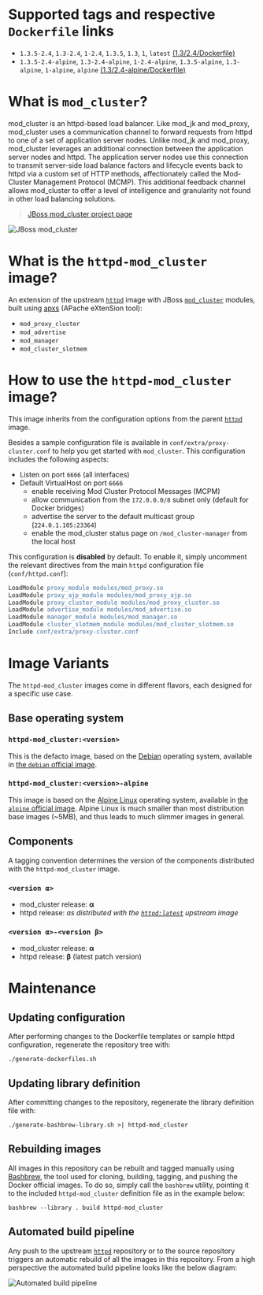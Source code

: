 # Supported tags and respective `Dockerfile` links

* `1.3.5-2.4`, `1.3-2.4`, `1-2.4`, `1.3.5`, `1.3`, `1`, `latest` [(1.3/2.4/Dockerfile)][dockerfile]
* `1.3.5-2.4-alpine`, `1.3-2.4-alpine`, `1-2.4-alpine`, `1.3.5-alpine`, `1.3-alpine`, `1-alpine`, `alpine` [(1.3/2.4-alpine/Dockerfile)][dockerfile-alpine]

# What is `mod_cluster`?

mod_cluster is an httpd-based load balancer. Like mod_jk and mod_proxy, mod_cluster uses a communication channel to forward requests from httpd to one of a set of application server nodes. Unlike mod_jk and mod_proxy, mod_cluster leverages an additional connection between the application server nodes and httpd. The application server nodes use this connection to transmit server-side load balance factors and lifecycle events back to httpd via a custom set of HTTP methods, affectionately called the Mod-Cluster Management Protocol (MCMP). This additional feedback channel allows mod_cluster to offer a level of intelligence and granularity not found in other load balancing solutions.

> [JBoss mod_cluster project page][mod_cluster]

![JBoss mod_cluster][banner]

# What is the `httpd-mod_cluster` image?

An extension of the upstream [`httpd`][docker-httpd] image with JBoss [`mod_cluster`][mod_cluster] modules, built using [apxs][apxs] (APache eXtenSion tool):
* `mod_proxy_cluster`
* `mod_advertise`
* `mod_manager`
* `mod_cluster_slotmem`

# How to use the `httpd-mod_cluster` image?

This image inherits from the configuration options from the parent [`httpd`][docker-httpd] image.

Besides a sample configuration file is available in `conf/extra/proxy-cluster.conf` to help you get started with `mod_cluster`. This configuration includes the following aspects:
* Listen on port `6666` (all interfaces)
* Default VirtualHost on port `6666`
  * enable receiving Mod Cluster Protocol Messages (MCPM)
  * allow communication from the `172.0.0.0/8` subnet only (default for Docker bridges)
  * advertise the server to the default multicast group (`224.0.1.105:23364`)
  * enable the mod_cluster status page on `/mod_cluster-manager` from the local host

This configuration is **disabled** by default. To enable it, simply uncomment the relevant directives from the main `httpd` configuration file (`conf/httpd.conf`):

```apache
LoadModule proxy_module modules/mod_proxy.so
LoadModule proxy_ajp_module modules/mod_proxy_ajp.so
LoadModule proxy_cluster_module modules/mod_proxy_cluster.so
LoadModule advertise_module modules/mod_advertise.so
LoadModule manager_module modules/mod_manager.so
LoadModule cluster_slotmem_module modules/mod_cluster_slotmem.so
Include conf/extra/proxy-cluster.conf
```

# Image Variants

The `httpd-mod_cluster` images come in different flavors, each designed for a specific use case.

## Base operating system

### `httpd-mod_cluster:<version>`

This is the defacto image, based on the [Debian](http://debian.org) operating system, available in [the `debian` official image](https://hub.docker.com/_/debian).

### `httpd-mod_cluster:<version>-alpine`

This image is based on the [Alpine Linux](http://alpinelinux.org) operating system, available in [the `alpine` official image](https://hub.docker.com/_/alpine). Alpine Linux is much smaller than most distribution base images (~5MB), and thus leads to much slimmer images in general.

## Components

A tagging convention determines the version of the components distributed with the `httpd-mod_cluster` image.

### `<version α>`

* mod_cluster release: **α**
* httpd release: *as distributed with the [`httpd:latest`][docker-httpd] upstream image*

### `<version α>-<version β>`

* mod_cluster release: **α**
* httpd release: **β** (latest patch version)

# Maintenance

## Updating configuration

After performing changes to the Dockerfile templates or sample httpd configuration, regenerate the repository tree with:

```
./generate-dockerfiles.sh
```

## Updating library definition

After committing changes to the repository, regenerate the library definition file with:

```
./generate-bashbrew-library.sh >| httpd-mod_cluster
```

## Rebuilding images

All images in this repository can be rebuilt and tagged manually using [Bashbrew][bashbrew], the tool used for cloning, building, tagging, and pushing the Docker official images. To do so, simply call the `bashbrew` utility, pointing it to the included `httpd-mod_cluster` definition file as in the example below:

```
bashbrew --library . build httpd-mod_cluster
```

## Automated build pipeline

Any push to the upstream [`httpd`][docker-httpd] repository or to the source repository triggers an automatic rebuild of all the images in this repository. From a high perspective the automated build pipeline looks like the below diagram:

![Automated build pipeline][pipeline]



[dockerfile]: https://github.com/antoineco/httpd-mod_cluster/blob/master/1.3/2.4/Dockerfile
[dockerfile-alpine]: https://github.com/antoineco/httpd-mod_cluster/blob/master/1.3/2.4-alpine/Dockerfile
[banner]: https://raw.githubusercontent.com/antoineco/httpd-mod_cluster/master/modcluster_banner_r1v2.png
[docker-httpd]: https://hub.docker.com/_/httpd/
[mod_cluster]: http://modcluster.io/
[apxs]: https://httpd.apache.org/docs/2.4/programs/apxs.html
[bashbrew]: https://github.com/docker-library/official-images/blob/master/bashbrew/README.md
[pipeline]: https://raw.githubusercontent.com/antoineco/httpd-mod_cluster/master/build_pipeline.png

